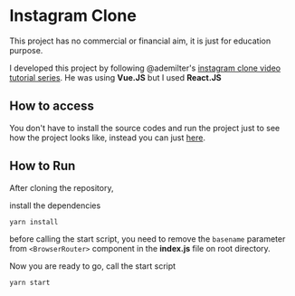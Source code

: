 # Instagram Clone

This project has no commercial or financial aim, it is just for education purpose.

I developed this project by following @ademilter's [instagram clone video tutorial series](https://www.youtube.com/watch?v=piBI6uxYjMg&list=PLadt0EaV4m3AvmC3HzZ0Y2-u_Nunhj8qN). He was using **Vue.JS** but I used **React.JS**

## How to access

You don't have to install the source codes and run the project just to see how the project looks like, instead you can just [here](https://eneskilicaslan.github.io/instagram-clone/).

## How to Run

After cloning the repository,

install the dependencies

```
yarn install
```

before calling the start script, you need to remove the `basename` parameter from `<BrowserRouter>` component in the **index.js** file on root directory.

Now you are ready to go, call the start script

```
yarn start
```
